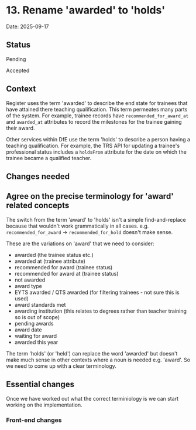 # 13. Rename 'awarded' to 'holds'

Date: 2025-09-17

## Status

Pending

Accepted

## Context

Register uses the term 'awarded' to describe the end state for trainees that have attained there teaching qualification. This term permeates many parts of the system. For example, trainee records have `recommended_for_award_at` and `awarded_at` attributes to record the milestones for the trainee gaining their award.

Other services within DfE use the term 'holds' to describe a person having a teaching qualification. For example, the TRS API for updating a trainee's professional status includes a `holdsFrom` attribute for the date on which the trainee became a qualified teacher.

## Changes needed

## Agree on the precise terminology for 'award' related concepts

The switch from the term 'award' to 'holds' isn't a simple find-and-replace because that wouldn't work grammatically in all cases. e.g. `recommended_for_award` -> `recommended_for_hold` doesn't make sense.

These are the variations on 'award' that we need to consider:

- awarded (the trainee status etc.)
- awarded at (trainee attribute)
- recommended for award (trainee status)
- recommended for award at (trainee status)
- not awarded
- award type
- EYTS awarded / QTS awarded (for filtering trainees - not sure this is used)
- award standards met
- awarding institution (this relates to degrees rather than teacher training so is out of scope)
- pending awards
- award date
- waiting for award
- awarded this year

The term 'holds' (or 'held') can replace the word 'awarded' but doesn't make much sense in other contexts where a noun is needed e.g. 'award'. So we need to come up with a clear terminology.

## Essential changes

Once we have worked out what the correct terminiology is we can start working on the implementation.

### Front-end changes


